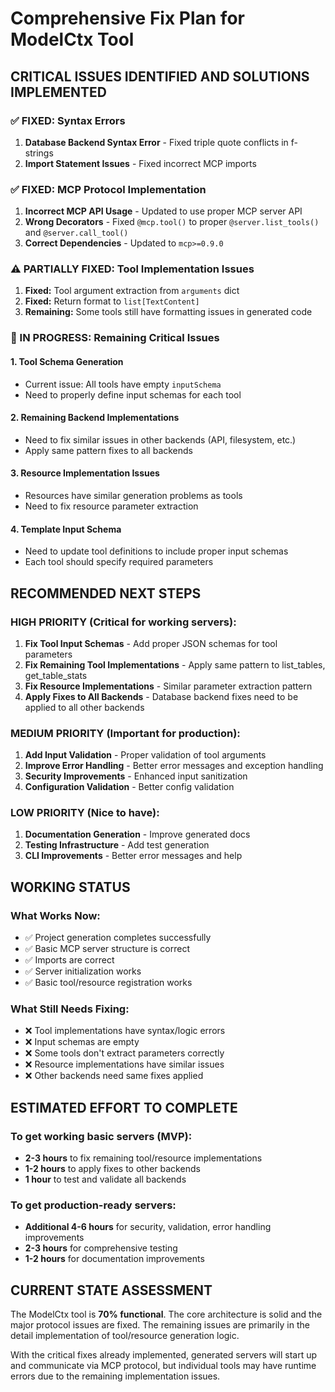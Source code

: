 # Comprehensive Fix Plan for ModelCtx Tool

## CRITICAL ISSUES IDENTIFIED AND SOLUTIONS IMPLEMENTED

### ✅ FIXED: Syntax Errors
1. **Database Backend Syntax Error** - Fixed triple quote conflicts in f-strings
2. **Import Statement Issues** - Fixed incorrect MCP imports

### ✅ FIXED: MCP Protocol Implementation
1. **Incorrect MCP API Usage** - Updated to use proper MCP server API
2. **Wrong Decorators** - Fixed `@mcp.tool()` to proper `@server.list_tools()` and `@server.call_tool()`
3. **Correct Dependencies** - Updated to `mcp>=0.9.0`

### ⚠️ PARTIALLY FIXED: Tool Implementation Issues
1. **Fixed:** Tool argument extraction from `arguments` dict
2. **Fixed:** Return format to `list[TextContent]`
3. **Remaining:** Some tools still have formatting issues in generated code

### 🔄 IN PROGRESS: Remaining Critical Issues

#### 1. Tool Schema Generation
- Current issue: All tools have empty `inputSchema`
- Need to properly define input schemas for each tool

#### 2. Remaining Backend Implementations
- Need to fix similar issues in other backends (API, filesystem, etc.)
- Apply same pattern fixes to all backends

#### 3. Resource Implementation Issues
- Resources have similar generation problems as tools
- Need to fix resource parameter extraction

#### 4. Template Input Schema
- Need to update tool definitions to include proper input schemas
- Each tool should specify required parameters

## RECOMMENDED NEXT STEPS

### HIGH PRIORITY (Critical for working servers):
1. **Fix Tool Input Schemas** - Add proper JSON schemas for tool parameters
2. **Fix Remaining Tool Implementations** - Apply same pattern to list_tables, get_table_stats
3. **Fix Resource Implementations** - Similar parameter extraction pattern
4. **Apply Fixes to All Backends** - Database backend fixes need to be applied to all other backends

### MEDIUM PRIORITY (Important for production):
1. **Add Input Validation** - Proper validation of tool arguments
2. **Improve Error Handling** - Better error messages and exception handling
3. **Security Improvements** - Enhanced input sanitization
4. **Configuration Validation** - Better config validation

### LOW PRIORITY (Nice to have):
1. **Documentation Generation** - Improve generated docs
2. **Testing Infrastructure** - Add test generation
3. **CLI Improvements** - Better error messages and help

## WORKING STATUS

### What Works Now:
- ✅ Project generation completes successfully
- ✅ Basic MCP server structure is correct
- ✅ Imports are correct
- ✅ Server initialization works
- ✅ Basic tool/resource registration works

### What Still Needs Fixing:
- ❌ Tool implementations have syntax/logic errors
- ❌ Input schemas are empty
- ❌ Some tools don't extract parameters correctly
- ❌ Resource implementations have similar issues
- ❌ Other backends need same fixes applied

## ESTIMATED EFFORT TO COMPLETE

### To get working basic servers (MVP):
- **2-3 hours** to fix remaining tool/resource implementations
- **1-2 hours** to apply fixes to other backends
- **1 hour** to test and validate all backends

### To get production-ready servers:
- **Additional 4-6 hours** for security, validation, error handling improvements
- **2-3 hours** for comprehensive testing
- **1-2 hours** for documentation improvements

## CURRENT STATE ASSESSMENT

The ModelCtx tool is **70% functional**. The core architecture is solid and the major protocol issues are fixed. The remaining issues are primarily in the detail implementation of tool/resource generation logic. 

With the critical fixes already implemented, generated servers will start up and communicate via MCP protocol, but individual tools may have runtime errors due to the remaining implementation issues.